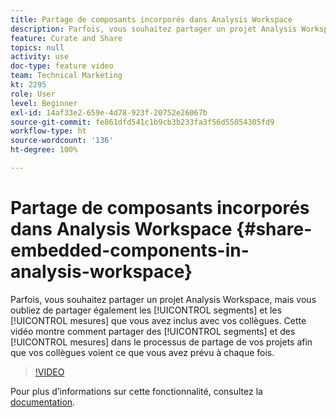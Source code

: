 ```yaml
---
title: Partage de composants incorporés dans Analysis Workspace
description: Parfois, vous souhaitez partager un projet Analysis Workspace, mais vous oubliez de partager également les segments et les mesures que vous avez inclus avec vos collègues. Cette vidéo montre comment partager des segments et des mesures dans le processus de partage de vos projets afin que vos collègues voient ce que vous avez prévu à chaque fois.
feature: Curate and Share
topics: null
activity: use
doc-type: feature video
team: Technical Marketing
kt: 2295
role: User
level: Beginner
exl-id: 14af33e2-659e-4d78-923f-20752e26067b
source-git-commit: fe861dfd541c1b9cb3b233fa3f56d55054305fd9
workflow-type: ht
source-wordcount: '136'
ht-degree: 100%

---
```


# Partage de composants incorporés dans Analysis Workspace {#share-embedded-components-in-analysis-workspace}

Parfois, vous souhaitez partager un projet Analysis Workspace, mais vous oubliez de partager également les [!UICONTROL segments] et les [!UICONTROL mesures] que vous avez inclus avec vos collègues. Cette vidéo montre comment partager des [!UICONTROL segments] et des [!UICONTROL mesures] dans le processus de partage de vos projets afin que vos collègues voient ce que vous avez prévu à chaque fois.

>[!VIDEO](https://video.tv.adobe.com/v/24713/?quality=12)

Pour plus dʼinformations sur cette fonctionnalité, consultez la [documentation](https://experienceleague.adobe.com/docs/analytics/analyze/analysis-workspace/curate-share/curate.html?lang=fr).
